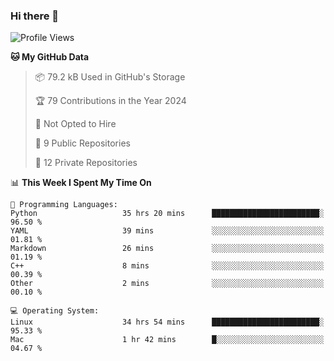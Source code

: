 ### Hi there 👋

<!--
**huayuan4396/huayuan4396** is a ✨ _special_ ✨ repository because its `README.md` (this file) appears on your GitHub profile.

Here are some ideas to get you started:

- 🔭 I’m currently working on ...
- 🌱 I’m currently learning ...
- 👯 I’m looking to collaborate on ...
- 🤔 I’m looking for help with ...
- 💬 Ask me about ...
- 📫 How to reach me: ...
- 😄 Pronouns: ...
- ⚡ Fun fact: ...
-->

<!--START_SECTION:waka-->
![Profile Views](http://img.shields.io/badge/Profile%20Views-2-blue)

**🐱 My GitHub Data** 

> 📦 79.2 kB Used in GitHub's Storage 
 > 
> 🏆 79 Contributions in the Year 2024
 > 
> 🚫 Not Opted to Hire
 > 
> 📜 9 Public Repositories 
 > 
> 🔑 12 Private Repositories 
 > 
📊 **This Week I Spent My Time On** 

```text
💬 Programming Languages: 
Python                   35 hrs 20 mins      ████████████████████████░   96.50 % 
YAML                     39 mins             ░░░░░░░░░░░░░░░░░░░░░░░░░   01.81 % 
Markdown                 26 mins             ░░░░░░░░░░░░░░░░░░░░░░░░░   01.19 % 
C++                      8 mins              ░░░░░░░░░░░░░░░░░░░░░░░░░   00.39 % 
Other                    2 mins              ░░░░░░░░░░░░░░░░░░░░░░░░░   00.10 % 

💻 Operating System: 
Linux                    34 hrs 54 mins      ████████████████████████░   95.33 % 
Mac                      1 hr 42 mins        █░░░░░░░░░░░░░░░░░░░░░░░░   04.67 % 
```


<!--END_SECTION:waka-->
